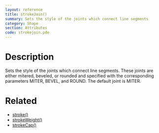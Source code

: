 ```yaml
---
layout: reference
title: strokeJoin()
summary: Sets the style of the joints which connect line segments
category: Shape
section: Attributes
code: strokejoin.pde
---
```


# Description

Sets the style of the joints which connect line segments. These joints are either mitered, beveled, or rounded and specified with the corresponding parameters MITER, BEVEL, and ROUND. The default joint is MITER. 
# Related

- [stroke()](stroke.html)
- [strokeWeight()](strokeweight.html)
- [strokeCap()](strokecap.html)
